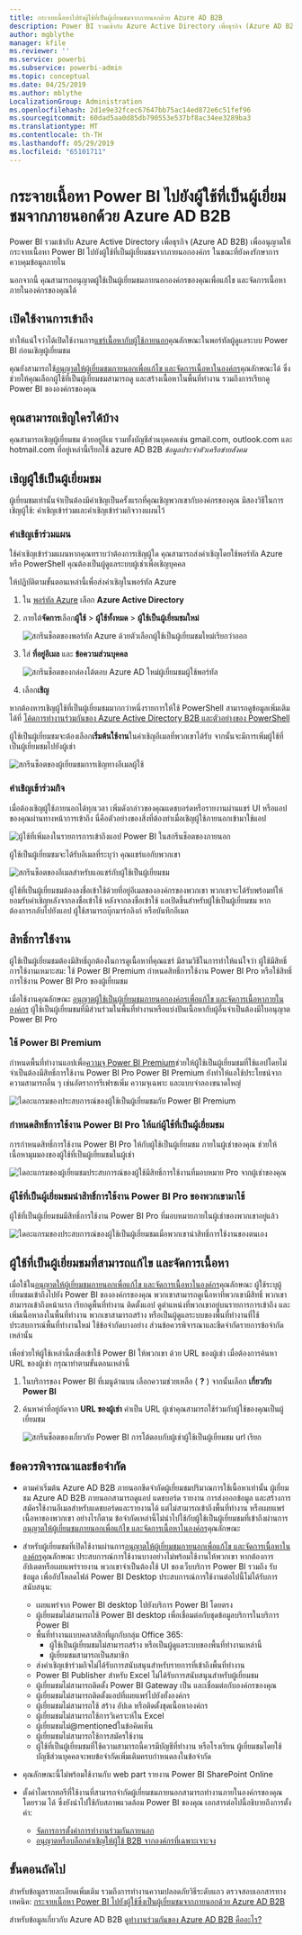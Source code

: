 ```yaml
---
title: กระจายเนื้อหาไปยังผู้ใช้ที่เป็นผู้เยี่ยมชมจากภายนอกด้วย Azure AD B2B
description: Power BI รวมเข้ากับ Azure Active Directory เพื่อธุรกิจ (Azure AD B2B) เพื่ออนุญาตให้มีการกระจายความปลอดภัยของเนื้อหา Power BI ไปยังผู้ใช้เป็นผู้เยี่ยมชมภายนอกองค์กร
author: mgblythe
manager: kfile
ms.reviewer: ''
ms.service: powerbi
ms.subservice: powerbi-admin
ms.topic: conceptual
ms.date: 04/25/2019
ms.author: mblythe
LocalizationGroup: Administration
ms.openlocfilehash: 2d1e9e32fcec67647bb75ac14ed872e6c51fef96
ms.sourcegitcommit: 60dad5aa0d85db790553e537bf8ac34ee3289ba3
ms.translationtype: MT
ms.contentlocale: th-TH
ms.lasthandoff: 05/29/2019
ms.locfileid: "65101711"
---
```

# <a name="distribute-power-bi-content-to-external-guest-users-with-azure-ad-b2b"></a>กระจายเนื้อหา Power BI ไปยังผู้ใช้ที่เป็นผู้เยี่ยมชมจากภายนอกด้วย Azure AD B2B

Power BI รวมเข้ากับ Azure Active Directory เพื่อธุรกิจ (Azure AD B2B) เพื่ออนุญาตให้กระจายเนื้อหา Power BI ไปยังผู้ใช้ที่เป็นผู้เยี่ยมชมจากภายนอกองค์กร ในขณะที่ยังคงรักษาการควบคุมข้อมูลภายใน  

นอกจากนี้ คุณสามารถอนุญาตผู้ใช้เป็นผู้เยี่ยมชมภายนอกองค์กรของคุณเพื่อแก้ไข และจัดการเนื้อหาภายในองค์กรของคุณได้

## <a name="enable-access"></a>เปิดใช้งานการเข้าถึง

ทำให้แน่ใจว่าได้เปิดใช้งานการ[แชร์เนื้อหากับผู้ใช้ภายนอก](service-admin-portal.md#export-and-sharing-settings)คุณลักษณะในพอร์ทัลผู้ดูแลระบบ Power BI ก่อนเชิญผู้เยี่ยมชม

คุณยังสามารถใช้[อนุญาตให้ผู้เยี่ยมชมภายนอกเพื่อแก้ไข และจัดการเนื้อหาในองค์กร](service-admin-portal.md#allow-external-guest-users-to-edit-and-manage-content-in-the-organization)คุณลักษณะได้ ซึ่งช่วยให้คุณเลือกผู้ใช้ที่เป็นผู้เยี่ยมชมสามารถดู และสร้างเนื้อหาในพื้นที่ทำงาน รวมถึงการเรียกดู Power BI ขององค์กรของคุณ

## <a name="who-can-you-invite"></a>คุณสามารถเชิญใครได้บ้าง

คุณสามารถเชิญผู้เยี่ยมชม ด้วยอยู่อีเม รวมทั้งบัญชีส่วนบุคคลเช่น gmail.com, outlook.com และ hotmail.com ที่อยู่เหล่านี้เรียกใช้ azure AD B2B *ข้อมูลประจำตัวเครือข่ายสังคม*

## <a name="invite-guest-users"></a>เชิญผู้ใช้เป็นผู้เยี่ยมชม

ผู้เยี่ยมชมเท่านั้นจำเป็นต้องมีคำเชิญเป็นครั้งแรกที่คุณเชิญพวกเขากับองค์กรของคุณ มีสองวิธีในการเชิญผู้ใช้: คำเชิญเข้าร่วมและคำเชิญเข้าร่วมกิจวางแผนไว้

### <a name="planned-invites"></a>คำเชิญเข้าร่วมแผน

ใช้คำเชิญเข้าร่วมแผนหากคุณทราบว่าต้องการเชิญผู้ใด คุณสามารถส่งคำเชิญโดยใช้พอร์ทัล Azure หรือ PowerShell คุณต้องเป็นผู้ดูแลระบบผู้เช่าเพื่อเชิญบุคคล

ให้ปฏิบัติตามขั้นตอนเหล่านี้เพื่อส่งคำเชิญในพอร์ทัล Azure

1. ใน [พอร์ทัล Azure](https://portal.azure.com) เลือก **Azure Active Directory**

1. ภายใต้**จัดการ**เลือก**ผู้ใช้** > **ผู้ใช้ทั้งหมด** > **ผู้ใช้เป็นผู้เยี่ยมชมใหม่**

    ![สกรีนช็อตของพอร์ทัล Azure ด้วยตัวเลือกผู้ใช้เป็นผู้เยี่ยมชมใหม่เรียกว่าออก](media/service-admin-azure-ad-b2b/azure-ad-portal-new-guest-user.png)

1. ใส่ **ที่อยู่อีเมล** และ **ข้อความส่วนบุคคล**

    ![สกรีนช็อตของกล่องโต้ตอบ Azure AD ใหม่ผู้เยี่ยมชมผู้ใช้พอร์ทัล](media/service-admin-azure-ad-b2b/azure-ad-portal-invite-message.png)

1. เลือก**เชิญ**

หากต้องหารเชิญผู้ใช้ที่เป็นผู้เยี่ยมชมมากกว่าหนึ่งรายการให้ใช้ PowerShell สามารถดูข้อมูลเพิ่มเติมได้ที่ [โค้ดการทำงานร่วมกันของ Azure Active Directory B2B และตัวอย่างของ PowerShell](/azure/active-directory/b2b/code-samples/)

ผู้ใช้เป็นผู้เยี่ยมชมจะต้องเลือก**เริ่มต้นใช้งาน**ในคำเชิญอีเมลที่พวกเขาได้รับ จากนั้นจะมีการเพิ่มผู้ใช้ที่เป็นผู้เยี่ยมชมไปยังผู้เช่า

![สกรีนช็อตของผู้เยี่ยมชมการเชิญทางอีเมลผู้ใช้](media/service-admin-azure-ad-b2b/guest-user-invite-email.png)

### <a name="ad-hoc-invites"></a>คำเชิญเข้าร่วมกิจ

เมื่อต้องเชิญผู้ใช้ภายนอกได้ทุกเวลา เพิ่มดังกล่าวของคุณแดชบอร์ดหรือรายงานผ่านแชร์ UI หรือแอปของคุณผ่านทางหน้าการเข้าถึง นี่คือตัวอย่างของสิ่งที่ต้องทำเมื่อเชิญผู้ใช้ภายนอกเข้ามาใช้แอป

![ผู้ใช้ที่เพิ่มลงในรายการการเข้าถึงแอป Power BI ในสกรีนช็อตของภายนอก](media/service-admin-azure-ad-b2b/power-bi-app-access.png)

ผู้ใช้เป็นผู้เยี่ยมชมจะได้รับอีเมลที่ระบุว่า คุณแชร์แอกับพวกเขา

![สกรีนช็อตของอีเมลสำหรับแอแชร์กับผู้ใช้เป็นผู้เยี่ยมชม](media/service-admin-azure-ad-b2b/guest-user-invite-email-2.png)

ผู้ใช้ที่เป็นผู้เยี่ยมชมต้องลงชื่อเข้าใช้ด้วยที่อยู่อีเมลขององค์กรของพวกเขา พวกเขาจะได้รับพร้อมท์ให้ยอมรับคำเชิญหลังจากลงชื่อเข้าใช้ หลังจากลงชื่อเข้าใช้ แอเปิดขึ้นสำหรับผู้ใช้เป็นผู้เยี่ยมชม หากต้องการกลับไปยังแอป ผู้ใช้สามารถบุ๊กมาร์กลิงก์ หรือบันทึกอีเมล

## <a name="licensing"></a>สิทธิ์การใช้งาน

ผู้ใช้เป็นผู้เยี่ยมชมต้องมีสิทธิ์ถูกต้องในการดูเนื้อหาที่คุณแชร์ มีสามวิธีในการทำให้แน่ใจว่า ผู้ใช้มีสิทธิ์การใช้งานเหมาะสม: ใช้ Power BI Premium กำหนดสิทธิ์การใช้งาน Power BI Pro หรือใช้สิทธิ์การใช้งาน Power BI Pro ของผู้เยี่ยมชม

เมื่อใช้งานคุณลักษณะ [อนุญาตผู้ใช้เป็นผู้เยี่ยมชมภายนอกองค์กรเพื่อแก้ไข และจัดการเนื้อหาภายในองค์กร](service-admin-portal.md#allow-external-guest-users-to-edit-and-manage-content-in-the-organization) ผู้ใช้เป็นผู้เยี่ยมชมที่มีส่วนร่วมในพื้นที่ทำงานหรือแบ่งปันเนื้อหากับผู้อื่นจำเป็นต้องมีใบอนุญาต Power BI Pro

### <a name="use-power-bi-premium"></a>ใช้ Power BI Premium

กำหนดพื้นที่ทำงานแอปเพื่อ[ความจุ Power BI Premium](service-premium-what-is.md)ช่วยให้ผู้ใช้เป็นผู้เยี่ยมชมที่ใช้แอปโดยไม่จำเป็นต้องมีสิทธิ์การใช้งาน Power BI Pro Power BI Premium ยังทำให้แอใช้ประโยชน์จากความสามารถอื่น ๆ เช่นอัตราการรีเฟรชเพิ่ม ความจุเฉพาะ และแบบจำลองขนาดใหญ่

![ไดอะแกรมของประสบการณ์ของผู้ใช้เป็นผู้เยี่ยมชมกับ Power BI Premium](media/service-admin-azure-ad-b2b/license-approach-1.png)

### <a name="assign-a-power-bi-pro-license-to-guest-user"></a>กำหนดสิทธิ์การใช้งาน Power BI Pro ให้แก่ผู้ใช้ที่เป็นผู้เยี่ยมชม

การกำหนดสิทธิ์การใช้งาน Power BI Pro ให้กับผู้ใช้เป็นผู้เยี่ยมชม ภายในผู้เช่าของคุณ ช่วยให้เนื้อหามุมมองของผู้ใช้ที่เป็นผู้เยี่ยมชมในผู้เช่า

![ไดอะแกรมของผู้เยี่ยมชมประสบการณ์ของผู้ใช้มีสิทธิ์การใช้งานที่มอบหมาย Pro จากผู้เช่าของคุณ](media/service-admin-azure-ad-b2b/license-approach-2.png)

### <a name="guest-user-brings-their-own-power-bi-pro-license"></a>ผู้ใช้ที่เป็นผู้เยี่ยมชมนำสิทธิ์การใช้งาน Power BI Pro ของพวกเขามาใช้

ผู้ใช้ที่เป็นผู้เยี่ยมชมมีสิทธิ์การใช้งาน Power BI Pro ที่มอบหมายภายในผู้เช่าของพวกเขาอยู่แล้ว

![ไดอะแกรมของประสบการณ์ของผู้ใช้เป็นผู้เยี่ยมชมเมื่อพวกเขานำสิทธิ์การใช้งานของตนเอง](media/service-admin-azure-ad-b2b/license-approach-3.png)

## <a name="guest-users-who-can-edit-and-manage-content"></a>ผู้ใช้ที่เป็นผู้เยี่ยมชมที่สามารถแก้ไข และจัดการเนื้อหา 

เมื่อใช้ใน[อนุญาตให้ผู้เยี่ยมชมภายนอกเพื่อแก้ไข และจัดการเนื้อหาในองค์กร](service-admin-portal.md#allow-external-guest-users-to-edit-and-manage-content-in-the-organization)คุณลักษณะ ผู้ใช้ระบุผู้เยี่ยมชมเข้าถึงไปยัง Power BI ขององค์กรของคุณ พวกเขาสามารถดูเนื้อหาที่พวกเขามีสิทธิ์ พวกเขาสามารถเข้าถึงหน้าแรก เรียกดูพื้นที่ทำงาน ติดตั้งแอป ดูตำแหน่งที่พวกเขาอยู่บนรายการการเข้าถึง และเพิ่มเนื้อหาลงในพื้นที่ทำงาน พวกเขาสามารถสร้าง หรือเป็นผู้ดูแลระบบของพื้นที่ทำงานที่ใช้ประสบการณ์พื้นที่ทำงานใหม่ ใช้ข้อจำกัดบางอย่าง ส่วนข้อควรพิจารณาและขีดจำกัดรายการข้อจำกัดเหล่านั้น
 
เพื่อช่วยให้ผู้ใช้เหล่านี้ลงชื่อเข้าใช้ Power BI ให้พวกเขา ด้วย URL ของผู้เช่า เมื่อต้องการค้นหา URL ของผู้เช่า กรุณาทำตามขั้นตอนเหล่านี้

1. ในบริการของ Power BI ที่เมนูด้านบน เลือกความช่วยเหลือ ( **?** ) จากนั้นเลือก **เกี่ยวกับ Power BI**

2. ค้นหาค่าที่อยู่ถัดจาก **URL ของผู้เช่า** ค่าเป็น URL ผู้เช่าคุณสามารถใช้ร่วมกับผู้ใช้ของคุณเป็นผู้เยี่ยมชม

    ![สกรีนช็อตของเกี่ยวกับ Power BI การโต้ตอบกับผู้เช่าผู้ใช้เป็นผู้เยี่ยมชม url เรียก](media/service-admin-azure-ad-b2b/power-bi-about-dialog.png)

## <a name="considerations-and-limitations"></a>ข้อควรพิจารณาและข้อจำกัด

* ตามค่าเริ่มต้น Azure AD B2B ภายนอกขีดจำกัดผู้เยี่ยมชมปริมาณการใช้เนื้อหาเท่านั้น ผู้เยี่ยมชม Azure AD B2B ภายนอกสามารถดูแอป แดชบอร์ด รายงาน การส่งออกข้อมูล และสร้างการสมัครใช้งานอีเมลสำหรับแดชบอร์ดและรายงานได้ แต่ไม่สามารถเข้าถึงพื้นที่ทำงาน หรือเผยแพร่เนื้อหาของพวกเขา อย่างไรก็ตาม ข้อจำกัดเหล่านี้ไม่นำไปใช้กับผู้ใช้เป็นผู้เยี่ยมชมที่เข้าถึงผ่านการ[อนุญาตให้ผู้เยี่ยมชมภายนอกเพื่อแก้ไข และจัดการเนื้อหาในองค์กร](service-admin-portal.md#allow-external-guest-users-to-edit-and-manage-content-in-the-organization)คุณลักษณะ

* สำหรับผู้เยี่ยมชมที่เปิดใช้งานผ่านการ[อนุญาตให้ผู้เยี่ยมชมภายนอกเพื่อแก้ไข และจัดการเนื้อหาในองค์กร](service-admin-portal.md#allow-external-guest-users-to-edit-and-manage-content-in-the-organization)คุณลักษณะ ประสบการณ์การใช้งานบางอย่างไม่พร้อมใช้งานให้พวกเขา หากต้องการอัปเดตหรือเผยแพร่รายงาน พวกเขาจำเป็นต้องใช้ UI ของเว็บบริการ Power BI รวมถึง รับข้อมูล เพื่ออัปโหลดไฟล์ Power BI Desktop  ประสบการณ์การใช้งานต่อไปนี้ไม่ได้รับการสนับสนุน:
    * เผยแพร่จาก Power BI desktop ไปยังบริการ Power BI โดยตรง
    * ผู้เยี่ยมชมไม่สามารถใช้ Power BI desktop เพื่อเชื่อมต่อกับชุดข้อมูลบริการในบริการ Power BI
    * พื้นที่ทำงานแบบคลาสสิกที่ผูกกับกลุ่ม Office 365:
        * ผู้ใช้เป็นผู้เยี่ยมชมไม่สามารถสร้าง หรือเป็นผู้ดูแลระบบของพื้นที่ทำงานเหล่านี้
        * ผู้เยี่ยมชมสามารถเป็นสมาชิก
    * ส่งคำเชิญเข้าร่วมกิจไม่ได้รับการสนับสนุนสำหรับรายการที่เข้าถึงพื้นที่ทำงาน
    * Power BI Publisher สำหรับ Excel ไม่ได้รับการสนับสนุนสำหรับผู้เยี่ยมชม
    * ผู้เยี่ยมชมไม่สามารถติดตั้ง Power BI Gateway เป็น และเชื่อมต่อกับองค์กรของคุณ
    * ผู้เยี่ยมชมไม่สามารถติดตั้งแอปที่เผยแพร่ไปยังทั้งองค์กร
    * ผู้เยี่ยมชมไม่สามารถใช้ สร้าง อัปเด หรือติดตั้งชุดเนื้อหาองค์กร
    * ผู้เยี่ยมชมไม่สามารถใช้การวิเคราะห์ใน Excel
    * ผู้เยี่ยมชมไม่@mentionedในข้อคิดเห็น
    * ผู้เยี่ยมชมไม่สามารถใช้การสมัครใช้งาน
    * ผู้ใช้ที่เป็นผู้เยี่ยมชมที่ใช้ความสามารถนี้ควรมีบัญชีที่ทำงาน หรือโรงเรียน ผู้เยี่ยมชมโดยใช้บัญชีส่วนบุคคลจะพบข้อจำกัดเพิ่มเติมครบกำหนดลงในข้อจำกัด

* คุณลักษณะนี้ไม่พร้อมใช้งานกับ web part รายงาน Power BI SharePoint Online

* ตั้งค่าไดเรกทอรีที่ใช้งานที่สามารถจำกัดผู้เยี่ยมชมภายนอกสามารถทำงานภายในองค์กรของคุณโดยรวม ได้ ซึ่งยังนำไปใช้กับสภาพแวดล้อม Power BI ของคุณ เอกสารต่อไปนี้อธิบายถึงการตั้งค่า:
    * [จัดการการตั้งค่าการทำงานร่วมกันภายนอก](https://docs.microsoft.com/azure/active-directory/b2b/delegate-invitations#control-who-can-invite)
    * [อนุญาตหรือบล็อกคำเชิญให้ผู้ใช้ B2B จากองค์กรที่เฉพาะเจาะจง](https://docs.microsoft.com/azure/active-directory/b2b/allow-deny-list)  

## <a name="next-steps"></a>ขั้นตอนถัดไป

สำหรับข้อมูลรายละเอียดเพิ่มเติม รวมถึงการทำงานความปลอดภัยวิธีระดับแถว ตรวจสอบเอกสารทางเทคนิค: [กระจายเนื้อหา Power BI ไปยังผู้ใช้ซึ่งเป็นผู้เยี่ยมชมจากภายนอกด้วย Azure AD B2B](https://aka.ms/powerbi-b2b-whitepaper)

สำหรับข้อมูลเกี่ยวกับ Azure AD B2B ดู[ทำงานร่วมกันของ Azure AD B2B คืออะไร?](/azure/active-directory/active-directory-b2b-what-is-azure-ad-b2b/)
